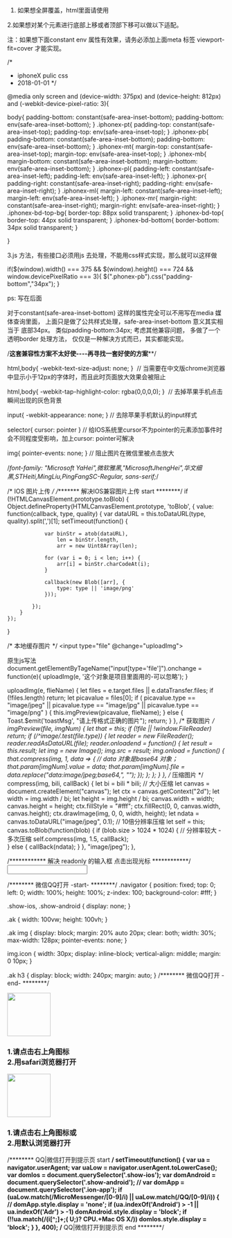 1. 如果想全屏覆盖，html里面请使用


<meta name="viewport" content="width=device-width, initial-scale=1.0,user-scalable=no, viewport-fit=cover">

<!-- 禁用缩放 -->
<meta name="viewport" content="width=device-width,height=device-height,initial-scale=1.0, minimum-scale=1.0, maximum-scale=1.0, user-scalable=no">





2.如果想对某个元素进行底部上移或者顶部下移可以做以下适配。

   注：如果想下面constant env 属性有效果，请务必添加上面meta 标签  viewport-fit=cover 才能实现。

/*
 *  iphoneX pulic  css
 *  2018-01-01
 */
 


@media only screen and (device-width: 375px) and (device-height: 812px) and (-webkit-device-pixel-ratio: 3){ 

   body{
      padding-bottom: constant(safe-area-inset-bottom);
      padding-bottom: env(safe-area-inset-bottom);
   }
   .iphonex-pt{
      padding-top: constant(safe-area-inset-top);
      padding-top: env(safe-area-inset-top);
   }
   .iphonex-pb{
      padding-bottom: constant(safe-area-inset-bottom);
      padding-bottom: env(safe-area-inset-bottom);
   }
   .iphonex-mt{
      margin-top: constant(safe-area-inset-top);
      margin-top: env(safe-area-inset-top);
   }
   .iphonex-mb{
      margin-bottom: constant(safe-area-inset-bottom);
      margin-bottom: env(safe-area-inset-bottom);
   }
   .iphonex-pl{
      padding-left: constant(safe-area-inset-left);
      padding-left: env(safe-area-inset-left);
   }
   .iphonex-pr{
      padding-right: constant(safe-area-inset-right);
      padding-right: env(safe-area-inset-right);
   }
   .iphonex-ml{
      margin-left: constant(safe-area-inset-left);
      margin-left: env(safe-area-inset-left);
   }
   .iphonex-mr{
      margin-right: constant(safe-area-inset-right);
      margin-right: env(safe-area-inset-right);
   }
   .iphonex-bd-top-bg{
      border-top: 88px solid transparent;
   }
   .iphonex-bd-top{
      border-top: 44px solid transparent;
   }
   .iphonex-bd-bottom{
      border-bottom: 34px solid transparent;
   }

}

3.js 方法，有些接口必须用js 去处理，不能用css样式实现，那么就可以这样做

if($(window).width() === 375 && $(window).height() === 724 && window.devicePixelRatio === 3){
    $(".phonex-pb").css("padding-bottom","34px");
}


ps: 写在后面

对于constant(safe-area-inset-bottom) 这样的属性完全可以不用写在media 媒体查询里面，
上面只是做了公共样式处理，safe-area-inset-bottom 意义其实相当于 底部34px。
类似padding-bottom:34px;
考虑其他兼容问题，
多做了一个透明border 处理方法，
仅仅是一种解决方式而已，其实都能实现。


/**********这套兼容性方案不太好使----再寻找一套好使的方案************/


html,body{ -webkit-text-size-adjust: none; }  // 当需要在中文版chrome浏览器中显示小于12px的字体时，而且此时页面放大效果会被阻止

html,body{ -webkit-tap-highlight-color: rgba(0,0,0,0); }  // 去掉苹果手机点击瞬间出现的灰色背景

input{ -webkit-appearance: none; } // 去除苹果手机默认的input样式

selector{ cursor: pointer } // 给IOS系统里cursor不为pointer的元素添加事件时会不同程度受影响，加上cursor: pointer可解决

img{ pointer-events: none; } // 阻止图片在微信里被点击放大



/*font-family: "Microsoft YaHei",微软雅黑,"MicrosoftJhengHei",华文细黑,STHeiti,MingLiu,PingFangSC-Regular, sans-serif;*/







/* IOS 图片上传 */
/******** 解决IOS兼容图片上传 start ********/
if (!HTMLCanvasElement.prototype.toBlob) {
	Object.defineProperty(HTMLCanvasElement.prototype, 'toBlob', {
		value: function(callback, type, quality) {
			var dataURL = this.toDataURL(type, quality).split(',')[1];
			setTimeout(function() {

				var binStr = atob(dataURL),
					len = binStr.length,
					arr = new Uint8Array(len);

				for (var i = 0; i < len; i++) {
					arr[i] = binStr.charCodeAt(i);
				}

				callback(new Blob([arr], {
					type: type || 'image/png'
				}));

			});
		}
	});
}


/* 本地缓存图片 */
<input type="file" @change="uploadImg">

原生js写法
document.getElementByTageName("input[type='file']").onchange = function(e){
	uploadImg(e, '这个对象是项目里面用的-可以忽略');
}

uploadImg(e, flieName) {
	let files = e.target.files || e.dataTransfer.files;
	if (!files.length) return;
	let picavalue = files[0];
	if (
		picavalue.type == "image/jpeg" ||
		picavalue.type == "image/jpg" ||
		picavalue.type == "image/png"
	) {
		this.imgPreview(picavalue, flieName);
	} else {
		Toast.$emit('toastMsg', "请上传格式正确的图片");
		return;
	}
},
/* 获取图片 */
imgPreview(file, imgNum) {
	let that = this;
	if (!file || !window.FileReader) return;
	if (/^image/.test(file.type)) {
		let reader = new FileReader();
		reader.readAsDataURL(file);
		reader.onloadend = function() {
			let result = this.result;
			let img = new Image();
			img.src = result;
			img.onload = function() {
				that.compress(img, 1, data => {
					// data 对象是base64 对象；
					that.param[imgNum].value = data;
					that.param[imgNum].file = data.replace("data:image/jpeg;base64,", "");
				});
			};
		};
	}
},
/* 压缩图片 */
compress(img, bili, callBack) {
	let bi = bili * bili; // 大小压缩
	let canvas = document.createElement("canvas");
	let ctx = canvas.getContext("2d");
	let width = img.width / bi;
	let height = img.height / bi;
	canvas.width = width;
	canvas.height = height;
	ctx.fillStyle = "#fff";
	ctx.fillRect(0, 0, canvas.width, canvas.height);
	ctx.drawImage(img, 0, 0, width, height);
	let ndata = canvas.toDataURL("image/jpeg", 0.1); // 10倍分辨率压缩
	let self = this;
	canvas.toBlob(function(blob) {
		if (blob.size > 1024 * 1024) { // 分辨率较大 -多次压缩
			self.compress(img, 1.5, callBack);	
		} else {
			callBack(ndata);
		}
	}, "image/jpeg");
},








/************ 解决 readonly 的输入框 点击出现光标 ************/
<input readonly unselectable="on" onfocus="this.blur()" />





/******** 微信QQ打开 -start- ********/
.navigator {
	position: fixed;
	top: 0;
	left: 0;
	width: 100%;
	height: 100%;
	z-index: 100;
	background-color: #fff;
}

.show-ios,
.show-android {
	display: none;
}

.ak {
	width: 100vw;
	height: 100vh;
}

.ak img {
	display: block;
	margin: 20% auto 20px;
	clear: both;
	width: 30%;
	max-width: 128px;
	pointer-events: none;
}

img.icon {
	width: 30px;
	display: inline-block;
	vertical-align: middle;
	margin: 0 10px;
}

.ak h3 {
	display: block;
	width: 240px;
	margin: auto;
}
/******** 微信QQ打开 -end- ********/

<!--  微信|QQ打开 引导页  -->
<div class="navigator show-ios">
	<div class="ak">
		<img src="http://47.103.95.97/staticResources/ttx/imgs/safari.jpg" alt="" width="100">
		<h3>1.请点击右上角图标<img src="http://47.103.95.97/staticResources/ttx/imgs/menu.jpg" alt="" class="icon">
			<br>2.用safari浏览器打开</h3>
	</div>
</div>
<div class="navigator show-android">
	<div class="ak">
		<img src="http://47.103.95.97/staticResources/ttx/imgs/android.jpg" alt="" width="100">
		<h3>1.请点击右上角图标<img src="http://47.103.95.97/staticResources/ttx/imgs/menu.jpg" alt="" class="icon">或<img src="http://47.103.95.97/staticResources/ttx/imgs/add.jpg" alt="" class="icon">
			<br>2.用默认浏览器打开</h3>
	</div>
</div>

/******** QQ|微信打开到提示页 start ********/
setTimeout(function() {
	var ua = navigator.userAgent;
	var uaLow = navigator.userAgent.toLowerCase();
	var domIos = document.querySelector('.show-ios');
	var domAndroid = document.querySelector('.show-android');
	// var domApp = document.querySelector('.ion-app');
	if (uaLow.match(/MicroMessenger\/[0-9]/i) || uaLow.match(/QQ\/[0-9]/i)) {
		// domApp.style.display = 'none';
		if (ua.indexOf('Android') > -1 || ua.indexOf('Adr') > -1)
			domAndroid.style.display = 'block';
		if (!!ua.match(/\(i[^;]+;( U;)? CPU.+Mac OS X/))
			domIos.style.display = 'block';
	}
}, 400);
/******** QQ|微信打开到提示页 end ********/






